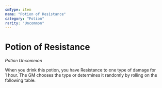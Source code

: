 ```yaml
---
smType: item
name: "Potion of Resistance"
category: "Potion"
rarity: "Uncommon"
---
```


# Potion of Resistance
*Potion Uncommon*

When you drink this potion, you have Resistance to one type of damage for 1 hour. The GM chooses the type or determines it randomly by rolling on the following table.

